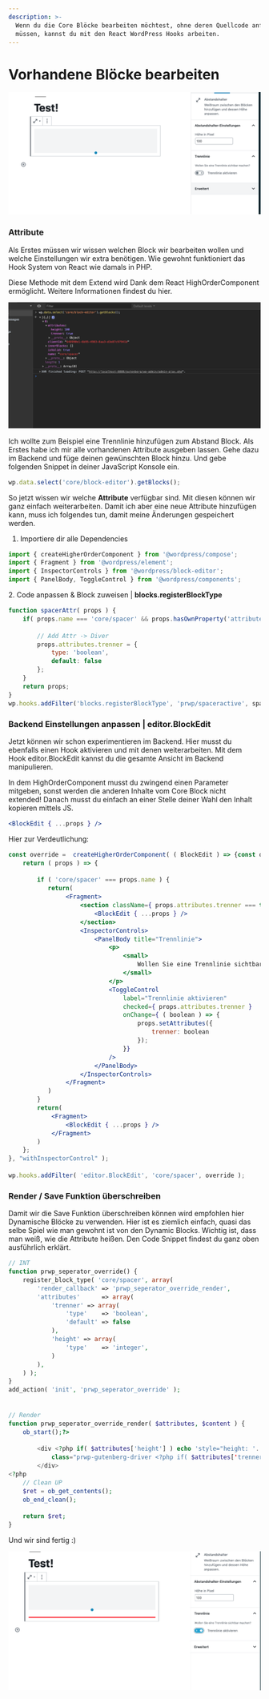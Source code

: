 ```yaml
---
description: >-
  Wenn du die Core Blöcke bearbeiten möchtest, ohne deren Quellcode anfassen zu
  müssen, kannst du mit den React WordPress Hooks arbeiten.
---
```


# Vorhandene Blöcke bearbeiten

![](<../.gitbook/assets/Bildschirmfoto 2019-09-10 um 15.25.23.png>)

### Attribute

Als Erstes müssen wir wissen welchen Block wir bearbeiten wollen und welche Einstellungen wir extra benötigen. Wie gewohnt funktioniert das Hook System von React wie damals in PHP.&#x20;

Diese Methode mit dem Extend wird Dank dem React HighOrderComponent ermöglicht. Weitere Informationen findest du hier.  &#x20;

![](<../.gitbook/assets/Bildschirmfoto 2019-09-10 um 15.33.01.png>)

Ich wollte zum Beispiel eine Trennlinie hinzufügen zum Abstand Block. Als Erstes habe ich mir alle vorhandenen Attribute ausgeben lassen. Gehe dazu im Backend und füge deinen gewünschten Block hinzu. Und gebe folgenden Snippet in deiner JavaScript Konsole ein.&#x20;

```javascript
wp.data.select('core/block-editor').getBlocks();
```

So jetzt wissen wir welche **Attribute** verfügbar sind. Mit diesen können wir ganz einfach weiterarbeiten. Damit ich aber eine neue Attribute hinzufügen kann, muss ich folgendes tun, damit meine Änderungen gespeichert werden.&#x20;

1. Importiere dir alle Dependencies &#x20;

```jsx
import { createHigherOrderComponent } from '@wordpress/compose';
import { Fragment } from '@wordpress/element';
import { InspectorControls } from '@wordpress/block-editor';
import { PanelBody, ToggleControl } from '@wordpress/components';
```

&#x20; 2\. Code anpassen & Block zuweisen | **blocks.registerBlockType**

```jsx
function spacerAttr( props ) {
    if( props.name === 'core/spacer' && props.hasOwnProperty('attributes') ){
    
        // Add Attr -> Diver 
        props.attributes.trenner = {
            type: 'boolean',
            default: false
        };
    }
    return props;
} 
wp.hooks.addFilter('blocks.registerBlockType', 'prwp/spaceractive', spacerAttr );
```

### Backend Einstellungen anpassen | editor.BlockEdit&#x20;

Jetzt können wir schon experimentieren im Backend. Hier musst du ebenfalls einen Hook aktivieren und mit denen weiterarbeiten. Mit dem Hook editor.BlockEdit kannst du die gesamte Ansicht im Backend manipulieren.&#x20;

In dem HighOrderComponent musst du zwingend einen Parameter mitgeben, sonst werden die anderen Inhalte vom Core Block nicht extended! Danach musst du einfach an einer Stelle deiner Wahl den Inhalt kopieren mittels JS.&#x20;

```jsx
<BlockEdit { ...props } />
```

Hier zur Verdeutlichung:&#x20;

```jsx
const override =  createHigherOrderComponent( ( BlockEdit ) => {const override =  createHigherOrderComponent( ( BlockEdit ) => {
    return ( props ) => {

        if ( 'core/spacer' === props.name ) {
           return(
                <Fragment>
                    <section className={ props.attributes.trenner === true ? 'prwp-gutenberg-trenner--open' : 'prwp-gutenberg-trenner' }>
                        <BlockEdit { ...props } />
                    </section>
                    <InspectorControls>
                        <PanelBody title="Trennlinie">
                            <p>
                                <small>
                                    Wollen Sie eine Trennlinie sichtbar machen?
                                </small>
                            </p>
                            <ToggleControl
                                label="Trennlinie aktivieren"
                                checked={ props.attributes.trenner }
                                onChange={ ( boolean ) => {
                                    props.setAttributes({
                                        trenner: boolean
                                    }); 
                                }}
                            />
                        </PanelBody>
                    </InspectorControls>
                </Fragment>
           )
        }
        return(
            <Fragment>
                <BlockEdit { ...props } />
            </Fragment>
        )
    };
}, "withInspectorControl" );
 
wp.hooks.addFilter( 'editor.BlockEdit', 'core/spacer', override );
```

### Render / Save Funktion überschreiben

Damit wir die Save Funktion überschreiben können wird empfohlen hier Dynamische Blöcke zu verwenden.  Hier ist es ziemlich einfach, quasi das selbe Spiel wie man gewohnt ist von den Dynamic Blocks. Wichtig ist, dass man weiß, wie die Attribute heißen. Den Code Snippet findest du ganz oben  ausführlich erklärt.&#x20;

```php
// INT 
function prwp_seperator_override() {
	register_block_type( 'core/spacer', array(
        'render_callback' => 'prwp_seperator_override_render',
        'attributes'      => array(
            'trenner' => array(
                'type'    => 'boolean', 
                'default' => false
            ), 
            'height' => array(
                'type'    => 'integer', 
            )
        ), 
	) );
}
add_action( 'init', 'prwp_seperator_override' );


// Render 
function prwp_seperator_override_render( $attributes, $content ) {
    ob_start();?> 

        <div <?php if( $attributes['height'] ) echo 'style="height: '. $attributes['height'] .'px " ' ?>
            class="prwp-gutenberg-driver <?php if( $attributes['trenner'] ) echo 'prwp-gutenberg-trenner--open' ?>">
        </div>
<?php  
    // Clean UP 
    $ret = ob_get_contents();
    ob_end_clean();

    return $ret;
} 
```

Und wir sind fertig :)&#x20;

![](<../.gitbook/assets/Bildschirmfoto 2019-09-10 um 15.25.28.png>)
